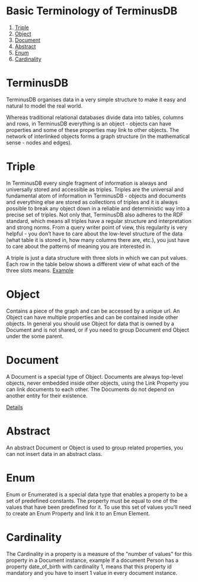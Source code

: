 # Basic Terminology of TerminusDB

 1. [Triple](#triple)
 2. [Object](#object)
 3. [Document](#document)
 4. [Abstract](#abstract)
 5. [Enum](#enum)
 6. [Cardinality](#Cardinality)
 

# TerminusDB
TerminusDB organises data in a very simple structure to make it easy and natural to model the real world.

Whereas traditional relational databases divide data into tables, columns and rows, in TerminusDB everything is an object - objects can have properties and some of these properties may link to other objects. The network of interlinked objects forms a graph structure (in the mathematical sense - nodes and edges).

# Triple
In TerminusDB every single fragment of information is always and universally stored and accessible as triples. Triples are the universal and fundamental atom of information in TerminusDB - objects and documents and everything else are stored as collections of triples and it is always possible to break any object down in a reliable and deterministic way into a precise set of triples. Not only that, TerminusDB also adheres to the RDF standard, which means all triples have a regular structure and interpretation and strong norms. From a query writer point of view, this regularity is very helpful - you don’t have to care about the low-level structure of the data (what table it is stored in, how many columns there are, etc.), you just have to care about the patterns of meaning you are interested in.

A triple is just a data structure with three slots in which we can put values. Each row in the table below shows a different view of what each of the three slots means.
[Example](/#/Explanation/QUERY?id=rule-1-triples-all-the-way-down)

# Object
Contains a piece of the graph and can be accessed by a unique url. An Object can have multiple properties and can be contained inside other objects. In general you should use Object for data that is owned by a Document and is not shared, or if you need to group Document end Object under the some parent.  

# Document
A Document is a special type of Object. Documents are always top-level objects, never embedded inside other objects, using the Link Property you can link documents to each other. The Documents do not depend on another entity for their existence.

[Details](/#/Explanation/DOCINTERFACE?id=defining-document-types)

# Abstract
An abstract Document or Object is used to group related properties, you can not insert data in an abstract class.

# Enum
Enum or Enumerated is a special data type that enables a property to be a set of predefined constants. The property must be equal to one of the values that have been predefined for it. To use this set of values you’ll need to create an Enum Property and link it to an Emun Element.

# Cardinality
The Cardinality in a property is a measure of the "number of values" for this property in a Document instance, example If a document Person has a property date_of_birth with cardinality 1, means that this property id mandatory and you have to insert 1 value in every document instance.
